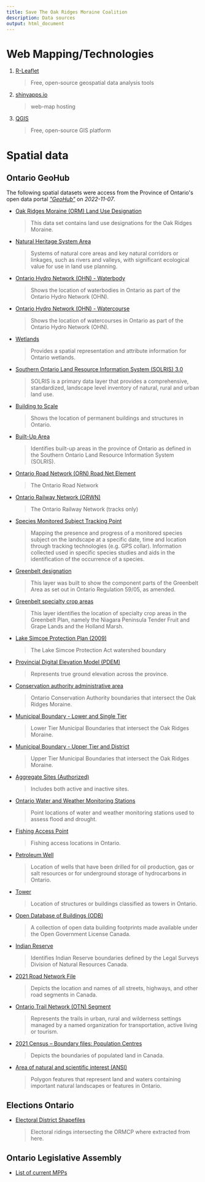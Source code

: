 ```yaml
---
title: Save The Oak Ridges Moraine Coalition
description: Data sources
output: html_document
---
```




# Web Mapping/Technologies

1. [R-Leaflet](https://rstudio.github.io/leaflet/)
    > Free, open-source geospatial data analysis tools

2. [shinyapps.io](https://www.shinyapps.io/)
    > web-map hosting

3. [QGIS](https://www.qgis.org/en/site/)
    > Free, open-source GIS platform


# Spatial data

## Ontario GeoHub
The following spatial datasets were access from the Province of Ontario's open data portal [*"GeoHub"*](https://geohub.lio.gov.on.ca/) on *2022-11-07*.


- [Oak Ridges Moraine (ORM) Land Use Designation](https://geohub.lio.gov.on.ca/datasets/lio::oak-ridges-moraine-orm-land-use-designation/)
    > This data set contains land use designations for the Oak Ridges Moraine.

- [Natural Heritage System Area](https://geohub.lio.gov.on.ca/datasets/natural-heritage-system-area/)
    > Systems of natural core areas and key natural corridors or linkages, such as rivers and valleys, with significant ecological value for use in land use planning.

- [Ontario Hydro Network (OHN) - Waterbody](https://geohub.lio.gov.on.ca/datasets/mnrf::ontario-hydro-network-ohn-waterbody/)
    > Shows the location of waterbodies in Ontario as part of the Ontario Hydro Network (OHN).

- [Ontario Hydro Network (OHN) - Watercourse](https://geohub.lio.gov.on.ca/datasets/mnrf::ontario-hydro-network-ohn-watercourse/)
    > Shows the location of watercourses in Ontario as part of the Ontario Hydro Network (OHN).

- [Wetlands](https://geohub.lio.gov.on.ca/datasets/mnrf::wetlands/)
    > Provides a spatial representation and attribute information for Ontario wetlands.

- [Southern Ontario Land Resource Information System (SOLRIS) 3.0](https://geohub.lio.gov.on.ca/documents/southern-ontario-land-resource-information-system-solris-3-0/about)
    > SOLRIS is a primary data layer that provides a comprehensive, standardized, landscape level inventory of natural, rural and urban land use.

- [Building to Scale](https://geohub.lio.gov.on.ca/datasets/6a251b78ec14429d894fe51e93eede08/about)
    > Shows the location of permanent buildings and structures in Ontario.

- [Built-Up Area](https://geohub.lio.gov.on.ca/datasets/lio::built-up-area)
    > Identifies built-up areas in the province of Ontario as defined in the Southern Ontario Land Resource Information System (SOLRIS).

- [Ontario Road Network (ORN) Road Net Element](https://geohub.lio.gov.on.ca/datasets/mnrf::ontario-road-network-orn-road-net-element/about)
    > The Ontario Road Network

- [Ontario Railway Network (ORWN)](https://geohub.lio.gov.on.ca/maps/mnrf::ontario-railway-network-orwn/about)
    > The Ontario Railway Network (tracks only)

- [Species Monitored Subject Tracking Point](https://geohub.lio.gov.on.ca/documents/lio::species-monitored-subject-tracking-point/explore)
    > Mapping the presence and progress of a monitored species subject on the landscape at a specific date, time and location through tracking technologies (e.g. GPS collar). Information collected used in specific species studies and aids in the identification of the occurrence of a species.

- [Greenbelt designation](https://geohub.lio.gov.on.ca/datasets/lio::greenbelt-designation/about)
    > This layer was built to show the component parts of the Greenbelt Area as set out in Ontario Regulation 59/05, as amended.

- [Greenbelt specialty crop areas](https://geohub.lio.gov.on.ca/datasets/lio::greenbelt-specialty-crop-areas/about)
    > This layer identifies the location of specialty crop areas in the Greenbelt Plan, namely the Niagara Peninsula Tender Fruit and Grape Lands and the Holland Marsh.

- [Lake Simcoe Protection Plan (2009)](https://geohub.lio.gov.on.ca/datasets/lio::lake-simcoe-protection-act-watershed-boundary/about)
    > The Lake Simcoe Protection Act watershed boundary

- [Provincial Digital Elevation Model (PDEM)](https://geohub.lio.gov.on.ca/maps/mnrf::provincial-digital-elevation-model-pdem/)
    > Represents true ground elevation across the province.

- [Conservation authority administrative area](https://geohub.lio.gov.on.ca/datasets/lio::conservation-authority-administrative-area/about)
    > Ontario Conservation Authority boundaries that intersect the Oak Ridges Moraine.

- [Municipal Boundary - Lower and Single Tier](https://geohub.lio.gov.on.ca/datasets/64fb702e16204c3e88b528d9759f1174/explore)
    > Lower Tier Municipal Boundaries that intersect the Oak Ridges Moraine.

- [Municipal Boundary - Upper Tier and District](https://geohub.lio.gov.on.ca/datasets/11be9127e6ae43c4850793a3a2ee943c/explore)
    > Upper Tier Municipal Boundaries that intersect the Oak Ridges Moraine.

- [Aggregate Sites (Authorized)](https://data.ontario.ca/dataset/aggregate-site-authorized)
    > Includes both active and inactive sites.

- [Ontario Water and Weather Monitoring Stations]( https://geohub.lio.gov.on.ca/datasets/lio::ontario-water-and-weather-monitoring-stations/about)
    > Point locations of water and weather monitoring stations used to assess flood and drought.

- [Fishing Access Point](https://geohub.lio.gov.on.ca/datasets/lio::fishing-access-point/about) 
    > Fishing access locations in Ontario.

- [Petroleum Well]( https://geohub.lio.gov.on.ca/datasets/lio::petroleum-well/about)
    > Location of wells that have been drilled for oil production, gas or salt resources or for underground storage of hydrocarbons in Ontario.

- [Tower](https://geohub.lio.gov.on.ca/datasets/mnrf::tower/about)
    > Location of structures or buildings classified as towers in Ontario.

- [Open Database of Buildings (ODB)](https://open.canada.ca/data/en/dataset/40e37a0f-1393-4e91-bd00-334dceb26e34)
    > A collection of open data building footprints made available under the Open Government License Canada.

- [Indian Reserve](https://geohub.lio.gov.on.ca/datasets/lio::indian-reserve/about)
    > Identifies Indian Reserve boundaries defined by the Legal Surveys Division of Natural Resources Canada.

- [2021 Road Network File](https://www12.statcan.gc.ca/census-recensement/2021/geo/sip-pis/rnf-frr/index2021-eng.cfm?year=21)
    > Depicts the location and names of all streets, highways, and other road segments in Canada.

- [Ontario Trail Network (OTN) Segment](https://geohub.lio.gov.on.ca/datasets/mnrf::ontario-trail-network-otn-segment/about)
    > Represents the trails in urban, rural and wilderness settings managed by a named organization for transportation, active living or tourism. 

- [2021 Census – Boundary files: Population Centres]( https://www12.statcan.gc.ca/census-recensement/2021/geo/sip-pis/boundary-limites/index2021-eng.cfm?year=21)
    > Depicts the boundaries of populated land in Canada. 

- [Area of natural and scientific interest (ANSI)]( https://geohub.lio.gov.on.ca/datasets/b88037cdb71e4daf9445afa6fb999194/about)
    > Polygon features that represent land and waters containing important natural landscapes or features in Ontario.  


<!-- - [Ministry of Transportation Aggregate sites](https://geohub.lio.gov.on.ca/documents/lio::ministry-of-transportation-aggregate-sites/about) -->

<!-- - [Ontario First Nations treaty areas](https://data.ontario.ca/dataset/ontario-first-nations-treaty-areas) -->

## Elections Ontario

- [Electoral District Shapefiles](https://www.elections.on.ca/en/voting-in-ontario/electoral-district-shapefiles.html)
    > Electoral ridings intersecting the ORMCP where extracted from here.


## Ontario Legislative Assembly

- [List of current MPPs](https://www.ola.org/en/members/current)